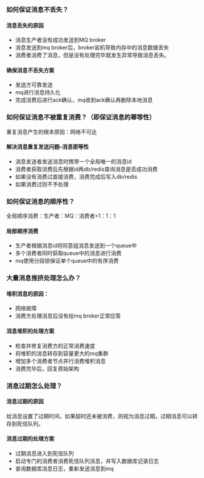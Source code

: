 ### 如何保证消息不丢失？



#### 消息丢失的原因

- 消息生产者没有成功发送到MQ broker
- 消息发送到mq broker后，broker宕机导致内存中的消息数据丢失
- 消费者消费了消息，但是没有处理完毕就发生异常导致消息丢失。



#### 确保消息不丢失方案

- 发送方可靠发送
- mq进行消息持久化
- 完成消费后进行ack确认，mq收到ack确认再删除本地消息



### 如何保证消息不被重复消费？（即保证消息的幂等性）

重复消息产生的根本原因：网络不可达

#### 解决消息重复发送问题–消息密等性

- 消息发送者发送消息时携带一个全局唯一的消息id
- 消费者获取消费后先根据id再db/redis查询消息是否成功消费
- 如果没有消费过直接消费，消费完成后写入db/redis
- 如果消费过则不予处理



### 如何保证消息的顺序性？

全局顺序消费：生产者：MQ：消费者=1：1：1

#### 局部顺序消费

- 生产者根据消息id将同意组消息发送到一个queue中
- 多个消费者同时获取queue中的消息进行消费
- mq使用分段锁保证单个queue中的有序消费



### 大量消息推挤处理怎么办？

#### 堆积消息的原因：

- 网络故障
- 消费方处理消息后没有给mq broker正常应答



#### 消息堆积的处理方案

- 检查并修复消费方的正常消费速度
- 将堆积的消息转存到容量更大的mq集群
- 增加多个消费者节点并行消费堆积消息
- 消费完毕后，回复原始架构



### 消息过期怎么处理？

#### 消息过期的原因

给消息设置了过期时间，如果超时还未被消费，则视为消息过期。过期消息可以转存到死信队列。



#### 消息过期的处理方案

- 过期消息进入到死信队列
- 启动专门的消费者消费死信队列消息，并写入数据库记录日志
- 查询数据库消息日志，重新发送消息到mq